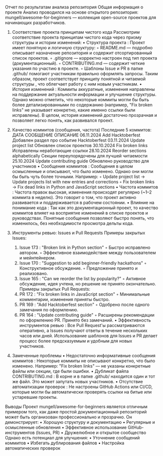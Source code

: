 Отчет по результатам анализа репозитория
Общая информация о проекте
Анализ проводился на основе открытого репозитория:
mungell/awesome-for-beginners — коллекция open-source проектов для начинающих разработчиков.

1. Соответствие проекта принципам чистого кода
Рассмотрим соответствие проекта принципам чистого кода через призму структуры и истории изменений:
    • Структура проекта :
Проект имеет понятную и логичную структуру:
        ◦ README.md — подробно описывает назначение репозитория и содержит отсортированный список проектов.
        ◦ .gitignore — корректно настроен под тип проекта (документационный).
        ◦ CONTRIBUTING.md — содержит четкие указания по участию в проекте.
        ◦ Шаблоны Issue и PR в папке .github/ помогают участникам правильно оформлять запросы.
      Таким образом, проект соответствует принципу понятной и читаемой структуры , что облегчает работу с ним новым участникам.
    • История изменений :
Коммиты аккуратные, изменения направлены на поддержание актуальности информации и улучшение структуры.
Однако можно отметить, что некоторые коммиты могли бы быть более детализированными по содержанию (например, "Fix broken links" не указывает конкретно, какие именно ссылки были исправлены).
      В целом, история изменений достаточно прозрачная и позволяет легко понять, как развивался проект.

2. Качество коммитов (сообщения, частота)
Последние 5 коммитов:
ДАТА
СООБЩЕНИЕ
ОПИСАНИЕ
06.11.2024
Add Hacktoberfest
Добавлен раздел про событие Hacktoberfest
03.11.2024
Update project list
Обновлен список проектов
30.10.2024
Fix broken links
Исправлены неработающие ссылки
28.10.2024
Reorder sections alphabetically
Секции переупорядочены для лучшей читаемости
25.10.2024
Update contributing guide
Обновлено руководство для участников
    • Сообщения коммитов :
Сообщения в целом осмысленные и описывают, что было изменено. Однако они могли бы быть чуть более точными. Например:
        ◦ Update project list → Update projects list with new entries and corrections
        ◦ Fix broken links → Fix dead links in Python and JavaScript sections
    • Частота коммитов :
Частота правок высокая, изменения происходят регулярно (~1–2 коммита в неделю). Это говорит о том, что проект активно развивается и поддерживается в рабочем состоянии.
    • Влияние на понимание кода :
Так как это документационный проект, то качество коммитов влияет на восприятие изменений в списке проектов и руководствах. Понятные сообщения позволяют быстро понять, что изменилось, без необходимости просмотра дельты кода.

3. Инструменты ревью: Issues и Pull Requests
Примеры закрытых Issues:
    1. Issue 173 : "Broken link in Python section"
        ◦ Быстро исправлено автором.
        ◦ Эффективное взаимодействие между пользователем и мейнтейнером.
    2. Issue 170 : "Suggestion to add beginner-friendly hackathons"
        ◦ Конструктивное обсуждение.
        ◦ Предложение принято и реализовано.
    3. Issue 165 : "Can we reorder the list by popularity?"
        ◦ Активное обсуждение, идея учтена, но решение не принято окончательно.
Примеры закрытых Pull Requests:
    1. PR 172 : "Fix broken links in JavaScript section"
        ◦ Минимальные комментарии, изменения приняты быстро.
    2. PR 169 : "Add Hacktoberfest section"
        ◦ Одобрено после одного замечания по оформлению.
    3. PR 164 : "Update contributing guide"
        ◦ Расширены рекомендации по оформлению PR. Принято без замечаний.
    • Эффективность инструментов ревью :
Все Pull Request'ы рассматриваются оперативно, а Issues получают ответы в течение нескольких часов или дней.
Использование шаблонов для Issues и PR делает процесс более предсказуемым и удобным для новых участников.

4. Замеченные проблемы
    • Недостаточно информативные сообщения коммитов :
Некоторые коммиты не описывают конкретно, что было изменено. Например:
      "Fix broken links" — не указаны конкретные файлы или секции, где были ошибки. 
    • Дубликат файла CONTRIBUTING.md :
В корне и в папке .github/ находится один и тот же файл. Это может запутать новых участников.
    • Отсутствие автоматизации проверок :
Не настроены GitHub Actions или CI/CD, которые могли бы автоматически проверять ссылки на битые или устаревшие проекты.

Выводы
Проект mungell/awesome-for-beginners является отличным примером того, как даже простой документационный репозиторий может быть организован профессионально и прозрачно. Он демонстрирует:
    • Хорошую структуру и документацию
    • Регулярные и осмысленные обновления
    • Эффективное использование GitHub-инструментов (Issues, PR)
    • Дружелюбное и открытое сообщество
Однако есть потенциал для улучшения:
    • Уточнение сообщений коммитов
    • Избегать дублирования файлов
    • Настройка автоматических проверок
